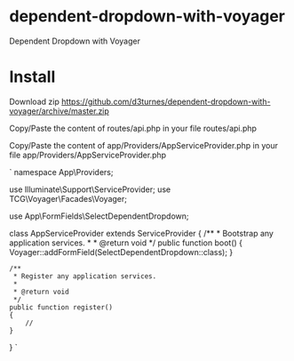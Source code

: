 # dependent-dropdown-with-voyager
Dependent Dropdown with Voyager
 
# Install
Download zip https://github.com/d3turnes/dependent-dropdown-with-voyager/archive/master.zip
 
Copy/Paste the content of routes/api.php in your file routes/api.php

Copy/Paste the content of app/Providers/AppServiceProvider.php in your file app/Providers/AppServiceProvider.php

`
namespace App\Providers;

use Illuminate\Support\ServiceProvider;
use TCG\Voyager\Facades\Voyager;

use App\FormFields\SelectDependentDropdown;

class AppServiceProvider extends ServiceProvider
{
    /**
     * Bootstrap any application services.
     *
     * @return void
     */
    public function boot()
    {
        Voyager::addFormField(SelectDependentDropdown::class);
    }

    /**
     * Register any application services.
     *
     * @return void
     */
    public function register()
    {
        //
    }
}
`

